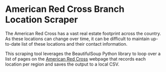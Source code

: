# American Red Cross Branch Location Scraper

The American Red Cross has a vast real estate footprint across the country. As these locations can change over time, it can be difficult to maintain up-to-date list of these locations and their contact information. 

This scraping tool leverages the BeautifulSoup Python library to loop over a list of pages on the [American Red Cross](www.redcross.org) webpage that records each location per region and saves the output to a local CSV. 